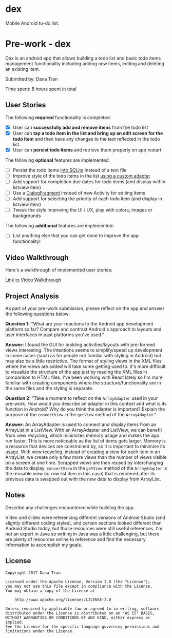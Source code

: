 # dex
Mobile Android to-do list.

# Pre-work - dex

Dex is an android app that allows building a todo list and basic todo items management functionality including adding new items, editing and deleting an existing item.

Submitted by: Dana Tran

Time spent: 8 hours spent in total

## User Stories

The following **required** functionality is completed:

* [x] User can **successfully add and remove items** from the todo list
* [x] User can **tap a todo item in the list and bring up an edit screen for the todo item** and then have any changes to the text reflected in the todo list.
* [x] User can **persist todo items** and retrieve them properly on app restart

The following **optional** features are implemented:

* [ ] Persist the todo items [into SQLite](http://guides.codepath.com/android/Persisting-Data-to-the-Device#sqlite) instead of a text file
* [ ] Improve style of the todo items in the list [using a custom adapter](http://guides.codepath.com/android/Using-an-ArrayAdapter-with-ListView)
* [ ] Add support for completion due dates for todo items (and display within listview item)
* [ ] Use a [DialogFragment](http://guides.codepath.com/android/Using-DialogFragment) instead of new Activity for editing items
* [ ] Add support for selecting the priority of each todo item (and display in listview item)
* [ ] Tweak the style improving the UI / UX, play with colors, images or backgrounds

The following **additional** features are implemented:

* [ ] List anything else that you can get done to improve the app functionality!

## Video Walkthrough

Here's a walkthrough of implemented user stories:

[Link to Video Walkthrough](https://www.dropbox.com/s/w31d5xp6t26x7qk/dex_v1.mp4?dl=0)

## Project Analysis

As part of your pre-work submission, please reflect on the app and answer the following questions below:

**Question 1:** "What are your reactions to the Android app development platform so far? Compare and contrast Android's approach to layouts and user interfaces in past platforms you've used."

**Answer:** I found the GUI for building activities/layouts with pre-formed views interesting. The intentions seems to simplify/speed up development in some cases (such as for people not familiar with styling in Android) but may also be a little restrictive. The format of styling views in the XML files where the views are added will take some getting used to. It's more difficult to visualize the structure of the app just by reading the XML files in comparison to HTML files. I've been working with React lately so I'm more familiar with creating components where the structure/functionality are in the same files and the styling is separate.

**Question 2:** "Take a moment to reflect on the `ArrayAdapter` used in your pre-work. How would you describe an adapter in this context and what is its function in Android? Why do you think the adapter is important? Explain the purpose of the `convertView` in the `getView` method of the `ArrayAdapter`."

**Answer:** An ArrayAdapter is used to connect and display items from an ArrayList in a ListView. With an ArrayAdapter and ListView, we can benefit from view recycling, which minimizes memory usage and makes the app run faster. This is more noticeable as the list of items gets larger. Memory is a resource that devices are constrained by, so it is important to minimize its usage. With view recycling, instead of creating a view for each item in an ArrayList, we create only a few more views than the number of views visible on a screen at one time. Scrapped views are then reused by interchanging the data to display. `convertView` in the `getView` method of the `ArrayAdapter` is the reusable view (or row list item in this case) that is rendered after its previous data is swapped out with the new data to display from ArrayList.

## Notes

Describe any challenges encountered while building the app.

Video and slides were referencing different versions of Android Studio (and slightly different coding styles), and certain sections looked different than Android Studio today, but those resources were still useful references. I'm not an expert in Java so writing in Java was a little challenging, but there are plenty of resources online to reference and find the necessary information to accomplish my goals.

## License

    Copyright 2017 Dana Tran

    Licensed under the Apache License, Version 2.0 (the "License");
    you may not use this file except in compliance with the License.
    You may obtain a copy of the License at

        http://www.apache.org/licenses/LICENSE-2.0

    Unless required by applicable law or agreed to in writing, software
    distributed under the License is distributed on an "AS IS" BASIS,
    WITHOUT WARRANTIES OR CONDITIONS OF ANY KIND, either express or implied.
    See the License for the specific language governing permissions and
    limitations under the License.